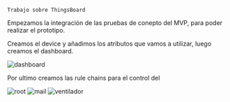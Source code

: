 `Trabajo sobre ThingsBoard`

Empezamos la integración de las pruebas de conepto del MVP, para poder realizar el prototipo.

Creamos el device y añadimos los atributos que vamos a utilizar, luego creamos el dashboard.


![dashboard]([https://github.com/SisCom-PI2-2023-2/proyecto-keep-it-cool/blob/main/docs/_posts/img/ruleChainRoot.PNG?raw=true)

Por ultimo creamos las rule chains para el control del 

![root]([img/ruleChainRoot.PNG)
![mail]([https://github.com/SisCom-PI2-2023-2/proyecto-keep-it-cool/blob/main/docs/_posts/img/ruleChainMail.png)
![ventilador]([https://github.com/SisCom-PI2-2023-2/proyecto-keep-it-cool/blob/main/docs/_posts/img/ruleChainVentilador.PNG)
